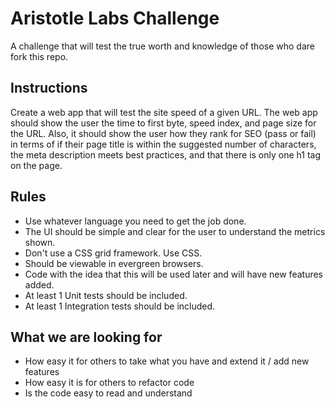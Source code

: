 # Aristotle Labs Challenge
A challenge that will test the true worth and knowledge of those who dare fork this repo.

## Instructions
Create a web app that will test the site speed of a given URL.  The web app should show the user the time to first byte, speed index, and page size for the URL.  Also, it should show the user how they rank for SEO (pass or fail) in terms of if their page title is within the suggested number of characters, the meta description meets best practices, and that there is only one h1 tag on the page.

## Rules
- Use whatever language you need to get the job done.
- The UI should be simple and clear for the user to understand the metrics shown.
- Don't use a CSS grid framework.  Use CSS.
- Should be viewable in evergreen browsers.
- Code with the idea that this will be used later and will have new features added.
- At least 1 Unit tests should be included.
- At least 1 Integration tests should be included.

## What we are looking for
- How easy it for others to take what you have and extend it / add new features
- How easy it is for others to refactor code
- Is the code easy to read and understand
